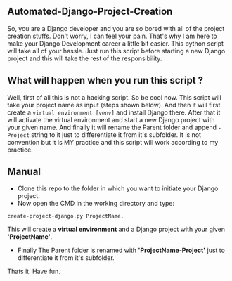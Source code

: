 ## Automated-Django-Project-Creation
So, you are a Django developer and you are so bored with all of the project creation stuffs. Don't worry, I can feel your pain. That's why I am here to make your Django Development career a little bit easier. This python script will take all of your hassle. Just run this script before starting a new Django project and this will take the rest of the responsibility.

## What will happen when you run this script ?
Well, first of all this is not a hacking script. So be cool now. 
This script will take your project name as input (steps shown below). And then it will first create a `virtual environment [venv]` and install Django there. After that it will activate the virtual environment and start a new Django project with your given name. And finally it will rename the Parent folder and append `-Project` string to it just to differentiate it from it's subfolder. It is not convention but it is MY practice and this script will work according to my practice.

## Manual
- Clone this repo to the folder in which you want to initiate your Django project. 
- Now open the CMD in the working directory and type:
```
create-project-django.py ProjectName. 
```
This will create a **virtual environment** and a Django project with your given **'ProjectName'**. 
- Finally The Parent folder is renamed with **'ProjectName-Project'** just to differentiate it from it's subfolder.

Thats it. Have fun. 
